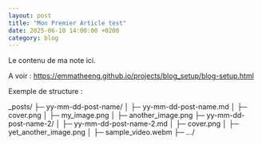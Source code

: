 ```yaml
---
layout: post
title: "Mon Premier Article test"
date: 2025-06-10 14:00:00 +0200
category: blog
---
```


Le contenu de ma note ici.

A voir : https://emmatheeng.github.io/projects/blog_setup/blog-setup.html



Exemple de structure : 

_posts/
├─ yy-mm-dd-post-name/
│  ├─ yy-mm-dd-post-name.md
│  ├─ cover.png
│  ├─ my_image.png
│  ├─ another_image.png
├─ yy-mm-dd-post-name-2/
│  ├─ yy-mm-dd-post-name-2.md
│  ├─ cover.png
│  ├─ yet_another_image.png
│  ├─ sample_video.webm
├─ .../
